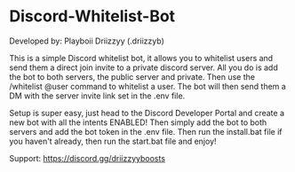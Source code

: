 # Discord-Whitelist-Bot
Developed by: Playboii Driizzyy (.driizzyb)

This is a simple Discord whitelist bot, it allows you to whitelist users and send them a direct join invite to a private discord server.
All you do is add the bot to both servers, the public server and private. Then use the /whitelist @user command to whitelist a user.
The bot will then send them a DM with the server invite link set in the .env file.

Setup is super easy, just head to the Discord Developer Portal and create a new bot with all the intents ENABLED!
Then simply add the bot to both servers and add the bot token in the .env file.
Then run the install.bat file if you haven't already, then run the start.bat file and enjoy!

Support: https://discord.gg/driizzyyboosts
